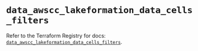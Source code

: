 # `data_awscc_lakeformation_data_cells_filters`

Refer to the Terraform Registry for docs: [`data_awscc_lakeformation_data_cells_filters`](https://registry.terraform.io/providers/hashicorp/awscc/0.70.0/docs/data-sources/lakeformation_data_cells_filters).
